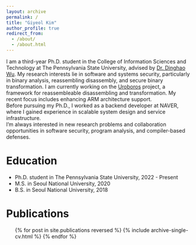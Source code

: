 ```yaml
---
layout: archive
permalink: /
title: "Giyeol Kim"
author_profile: true
redirect_from: 
  - /about/
  - /about.html
---
```


I am a third-year Ph.D. student in the College of Information Sciences and Technology at The Pennsylvania State University, advised by [Dr. Dinghao Wu](https://faculty.ist.psu.edu/wu/). My research interests lie in software and systems security, particularly in binary analysis, 
reassembling disassembly, and secure binary transformation. I am currently working on the [Uroboros](https://github.com/s3team/uroboros) project, a framework for reassembleable disassembling and transformation. My recent focus includes enhancing ARM architecture support.  
Before pursuing my Ph.D., I worked as a backend developer at NAVER, where I gained experience in scalable system design and service infrastructure.  
I’m always interested in new research problems and collaboration opportunities in software security, program analysis, and compiler-based defenses.


Education
======
* Ph.D. student in The Pennsylvania State University, 2022 - Present
* M.S. in Seoul National University, 2020
* B.S. in Seoul National University, 2018

Publications
======
  <ul>{% for post in site.publications reversed %}
    {% include archive-single-cv.html %}
  {% endfor %}</ul>
